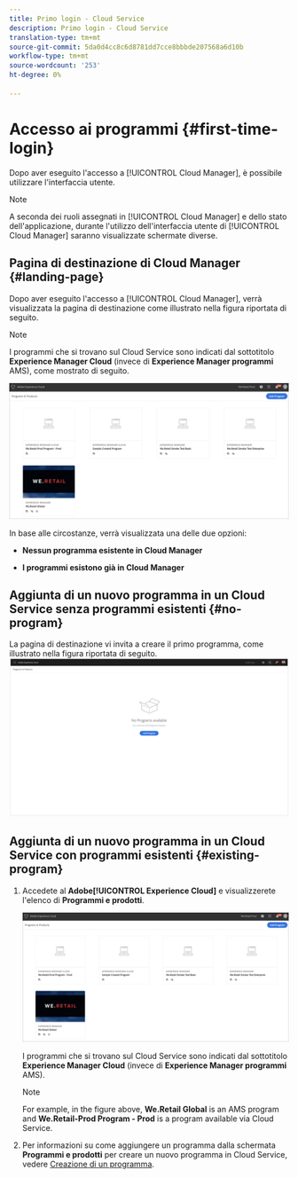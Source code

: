 ```yaml
---
title: Primo login - Cloud Service
description: Primo login - Cloud Service
translation-type: tm+mt
source-git-commit: 5da0d4cc8c6d8781dd7cce8bbbde207568a6d10b
workflow-type: tm+mt
source-wordcount: '253'
ht-degree: 0%

---
```



# Accesso ai programmi {#first-time-login}

Dopo aver eseguito l&#39;accesso a [!UICONTROL Cloud Manager], è possibile utilizzare l&#39;interfaccia utente.

>[!NOTE]
>
>A seconda dei ruoli assegnati in [!UICONTROL Cloud Manager] e dello stato dell&#39;applicazione, durante l&#39;utilizzo dell&#39;interfaccia utente di [!UICONTROL Cloud Manager] saranno visualizzate schermate diverse.

## Pagina di destinazione di Cloud Manager {#landing-page}

Dopo aver eseguito l&#39;accesso a [!UICONTROL Cloud Manager], verrà visualizzata la pagina di destinazione come illustrato nella figura riportata di seguito.

>[!NOTE]
>
>I programmi che si trovano sul Cloud Service sono indicati dal sottotitolo **Experience Manager Cloud** (invece di **Experience Manager programmi** AMS), come mostrato di seguito.

![](assets/first_timelogin1.png)


In base alle circostanze, verrà visualizzata una delle due opzioni:

* **Nessun programma esistente in Cloud Manager**

* **I programmi esistono già in Cloud Manager**

## Aggiunta di un nuovo programma in un Cloud Service senza programmi esistenti {#no-program}


La pagina di destinazione vi invita a creare il primo programma, come illustrato nella figura riportata di seguito.
![](assets/first_timelogin0.png)


## Aggiunta di un nuovo programma in un Cloud Service con programmi esistenti {#existing-program}


1. Accedete al **Adobe[!UICONTROL Experience Cloud]** e visualizzerete l&#39;elenco di **Programmi e prodotti**.

   ![](assets/first_timelogin1.png)

   I programmi che si trovano sul Cloud Service sono indicati dal sottotitolo **Experience Manager Cloud** (invece di **Experience Manager programmi** AMS).

   >[!NOTE]
   >For example, in the figure above, **We.Retail Global** is an AMS program and **We.Retail-Prod Program - Prod** is a program available via Cloud Service.

1. Per informazioni su come aggiungere un programma dalla schermata **Programmi e prodotti** per creare un nuovo programma in Cloud Service, vedere [Creazione di un programma](/help/onboarding/getting-access-to-aem-in-cloud/creating-a-program.md).


